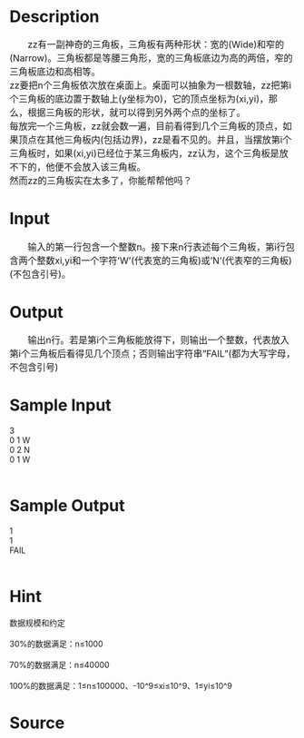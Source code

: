 
# Description

<div class="content"><div id="psrc" style="margin-top: 20px; display: none">
<div class="pdcont"></div>
<div id="pcont1" style="margin-top: 20px; display: block"></div>
</div>
<p><span style="font-size: medium">　　zz有一副神奇的三角板，三角板有两种形状：宽的(Wide)和窄的(Narrow)。三角板都是等腰三角形，宽的三角板底边为高的两倍，窄的三角板底边和高相等。<br/>
zz要把n个三角板依次放在桌面上。桌面可以抽象为一根数轴，zz把第i个三角板的底边置于数轴上(y坐标为0)，它的顶点坐标为(xi,yi)，那么，根据三角板的形状，就可以得到另外两个点的坐标了。<br/>
每放完一个三角板，zz就会数一遍，目前看得到几个三角板的顶点，如果顶点在其他三角板内(包括边界)，zz是看不见的。并且，当摆放第i个三角板时，如果(xi,yi)已经位于某三角板内，zz认为，这个三角板是放不下的，他便不会放入该三角板。<br/>
然而zz的三角板实在太多了，你能帮帮他吗？<br/>
</span></p></div>

# Input

<div class="content"><div id="pcont1" style="margin-top: 20px; display: block">
<div class="pdcont"><span style="font-size: medium">　　输入的第一行包含一个整数n。接下来n行表述每个三角板，第i行包含两个整数xi,yi和一个字符’W’(代表宽的三角板)或’N’(代表窄的三角板)(不包含引号)。<br/>
</span></div>
</div></div>

# Output

<div class="content"><div class="pdcont"><span style="font-size: medium">　　输出n行。若是第i个三角板能放得下，则输出一个整数，代表放入第i个三角板后看得见几个顶点；否则输出字符串”FAIL”(都为大写字母，不包含引号)<br/>
</span></div></div>

# Sample Input

<div class="content"><span class="sampledata">3<br/>
0 1 W<br/>
0 2 N<br/>
0 1 W<br/>
<br/>
</span></div>

# Sample Output

<div class="content"><span class="sampledata">1<br/>
1<br/>
FAIL<br/>
<br/>
</span></div>

# Hint

<div class="content"><p></p><p>数据规模和约定<br/><br/>
30%的数据满足：n≤1000<br/><br/>
70%的数据满足：n≤40000<br/><br/>
100%的数据满足：1≤n≤100000、-10^9≤xi≤10^9、1≤yi≤10^9</p><p></p></div>

# Source

<div class="content"><p><a href="problemset.php?search="></a></p></div>

